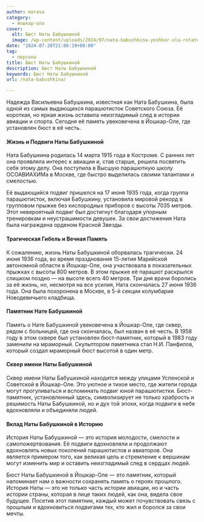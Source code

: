 ```yaml
---
author: morava
category:
  - йошкар-ола
cover:
  alt: Бюст Наты Бабушкиной
  image: /wp-content/uploads/2024/07/nata-babushkina-yoshkar-ola-rotated.jpg
date: "2024-07-20T21:06:19+00:00"
tag:
  - персона
title: Бюст Наты Бабушкиной
description: Бюст Наты Бабушкиной
keywords: Бюст Наты Бабушкиной
url: /nata-babushkina/

---
```

Надежда Васильевна Бабушкина, известная как Ната Бабушкина, была одной из самых выдающихся парашютисток Советского Союза. Её короткая, но яркая жизнь оставила неизгладимый след в истории авиации и спорта. Сегодня её память увековечена в Йошкар-Оле, где установлен бюст в её честь.

#### Жизнь и Подвиги Наты Бабушкиной

Ната Бабушкина родилась 14 марта 1915 года в Костроме. С ранних лет она проявляла интерес к авиации и, став старше, решила посвятить себя этому делу. Она поступила в Высшую парашютную школу ОСОАВИАХИМа в Москве, где быстро выделилась своими талантами и смелостью.

Её выдающийся подвиг пришелся на 17 июня 1935 года, когда группа парашютисток, включая Бабушкину, установила мировой рекорд в групповом прыжке без кислородных приборов с высоты 7035 метров. Этот невероятный подвиг был достигнут благодаря упорным тренировкам и неустрашимости девушек. За свои достижения Ната была награждена орденом Красной Звезды.

#### Трагическая Гибель и Вечная Память

К сожалению, жизнь Наты Бабушкиной оборвалась трагически. 24 июня 1936 года, во время празднования 15-летия Марийской автономной области в Йошкар-Оле, она участвовала в показательных прыжках с высоты 800 метров. В этом прыжке её парашют раскрылся слишком поздно — на высоте всего 40 метров. Три дня врачи боролись за её жизнь, но, несмотря на все усилия, Ната скончалась 27 июня 1936 года. Она была похоронена в Москве, в 5-й секции колумбария Новодевичьего кладбища.

#### Памятник Нате Бабушкиной

Память о Нате Бабушкиной увековечена в Йошкар-Оле, где сквер, рядом с больницей, где она скончалась, был назван в её честь. В 1958 году в этом сквере был установлен бюст-памятник, который в 1983 году заменили на мраморный. Скульптором памятника стал Н.И. Панфилов, который создал мраморный бюст высотой в один метр.

#### Сквер имени Наты Бабушкиной

Сквер имени Наты Бабушкиной находится между улицами Успенской и Советской в Йошкар-Оле. Это уютное и тихое место, где жители города могут прогуливаться и вспоминать подвиг юной парашютистки. Бюст-памятник, установленный здесь, символизирует не только храбрость и решимость Наты Бабушкиной, но и дух той эпохи, когда подвиги в небе вдохновляли и объединяли людей.

#### Вклад Наты Бабушкиной в Историю

История Наты Бабушкиной — это история молодости, смелости и самопожертвования. Её подвиги вдохновляли и продолжают вдохновлять новых поколений парашютистов и авиаторов. Она является примером того, как великая цель и стремление к вершинам могут изменить мир и оставить неизгладимый след в сердцах людей.

Бюст Наты Бабушкиной в Йошкар-Оле — это памятник, который напоминает нам о важности сохранять память о героях прошлого. История Наты — это не только часть истории авиации, но и часть истории страны, которая в лице таких людей, как она, видела свое будущее. Посетив этот памятник, каждый может почувствовать связь с прошлым и вдохновиться подвигами тех, кто жил и боролся за свои мечты.
